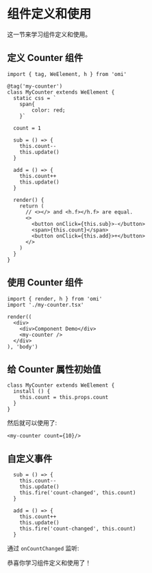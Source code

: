 # 组件定义和使用

这一节来学习组件定义和使用。

## 定义 Counter 组件

```tsx
import { tag, WeElement, h } from 'omi'

@tag('my-counter')
class MyCounter extends WeElement {
  static css = `
    span{
        color: red;
    }`

  count = 1

  sub = () => {
    this.count--
    this.update()
  }

  add = () => {
    this.count++
    this.update()
  }

  render() {
    return (
      // <></> and <h.f></h.f> are equal.
      <>
        <button onClick={this.sub}>-</button>
        <span>{this.count}</span>
        <button onClick={this.add}>+</button>
      </>
    )
  }
}
```

## 使用 Counter 组件

```tsx
import { render, h } from 'omi'
import './my-counter.tsx'

render((
  <div>
    <div>Component Demo</div>
    <my-counter />
  </div>
), 'body')
```

## 给 Counter 属性初始值

```tsx
class MyCounter extends WeElement {
  install () {
    this.count = this.props.count
  }
}
```

然后就可以使用了: 

```tsx
<my-counter count={10}/>
```


## 自定义事件

```tsx
  sub = () => {
    this.count--
    this.update()
    this.fire('count-changed', this.count)
  }

  add = () => {
    this.count++
    this.update()
    this.fire('count-changed', this.count)
  }
```

通过 `onCountChanged` 监听:

<my-counter onCountChanged={this.onCountChanged} count={10}/>

恭喜你学习组件定义和使用了！